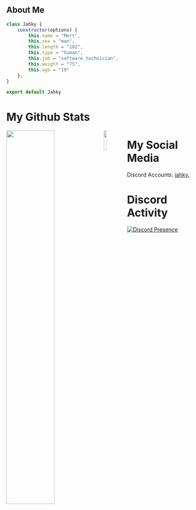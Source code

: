 <h2>About Me</h2>

```js
class Jahky {
    constructor(options) {
        this.name = "Mert",
        this.sex = "man",
        this.length = "182",
        this.type = "human",
        this.job = "software_technician",
        this.weight = "75",
        this.age = "19"
    };
}

export default Jahky
```
# My Github Stats
                                                  
<img width="50%" align="left" src="https://github-readme-stats.vercel.app/api?username=jahkyxd&show_icons=true&hide_title=true&theme=merko">
<img width="11.5%" align="left" src="https://komarev.com/ghpvc/?username=jahkyxd&color=dc143c">

# My Social Media 

Discord Accounts: [jahky.](https://discord.com/users/618444525727383592)

# Discord Activity

[![Discord Presence](https://lanyard-profile-readme.vercel.app/api/618444525727383592?hideDiscrim=false)](https://discord.com/users/618444525727383592)
